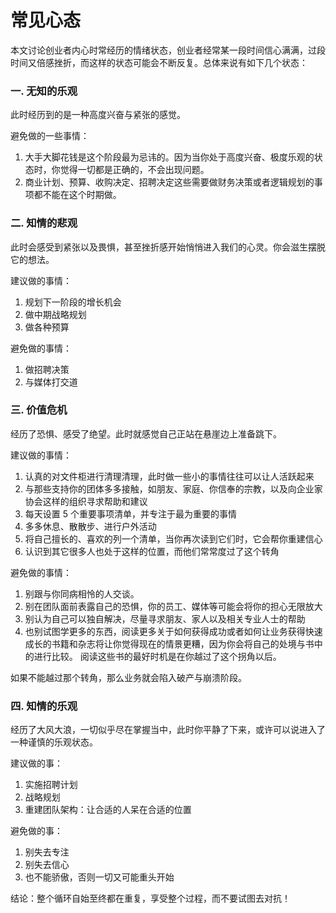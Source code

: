 常见心态
===

本文讨论创业者内心时常经历的情绪状态，创业者经常某一段时间信心满满，过段时间又倍感挫折，而这样的状态可能会不断反复。总体来说有如下几个状态：

### 一. 无知的乐观

此时经历到的是一种高度兴奋与紧张的感觉。

避免做的一些事情：

1. 大手大脚花钱是这个阶段最为忌讳的。因为当你处于高度兴奋、极度乐观的状态时，你觉得一切都是正确的，不会出现问题。
2. 商业计划、预算、收购决定、招聘决定这些需要做财务决策或者逻辑规划的事项都不能在这个时期做。

### 二. 知情的悲观

此时会感受到紧张以及畏惧，甚至挫折感开始悄悄进入我们的心灵。你会滋生摆脱它的想法。

建议做的事情：

1. 规划下一阶段的增长机会
2. 做中期战略规划
3. 做各种预算

避免做的事情：

1. 做招聘决策
2. 与媒体打交道


### 三. 价值危机

经历了恐惧、感受了绝望。此时就感觉自己正站在悬崖边上准备跳下。

建议做的事情：

1. 认真的对文件柜进行清理清理，此时做一些小的事情往往可以让人活跃起来
2. 与那些支持你的团体多多接触，如朋友、家庭、你信奉的宗教，以及向企业家协会这样的组织寻求帮助和建议
3. 每天设置 5 个重要事项清单，并专注于最为重要的事情
4. 多多休息、散散步、进行户外活动
5. 将自己擅长的、喜欢的列一个清单，当你再次读到它们时，它会帮你重建信心
6. 认识到其它很多人也处于这样的位置，而他们常常度过了这个转角

避免做的事情：

1. 别跟与你同病相怜的人交谈。
2. 别在团队面前表露自己的恐惧，你的员工、媒体等可能会将你的担心无限放大
3. 别认为自己可以独自解决，尽量寻求朋友、家人以及相关专业人士的帮助
5. 也别试图学更多的东西，阅读更多关于如何获得成功或者如何让业务获得快速成长的书籍和杂志将让你觉得现在的情景更糟，因为你会将自己的处境与书中的进行比较。
阅读这些书的最好时机是在你越过了这个拐角以后。

如果不能越过那个转角，那么业务就会陷入破产与崩溃阶段。

### 四. 知情的乐观

经历了大风大浪，一切似乎尽在掌握当中，此时你平静了下来，或许可以说进入了一种谨慎的乐观状态。

建议做的事：

1. 实施招聘计划
2. 战略规划
3. 重建团队架构：让合适的人呆在合适的位置

避免做的事：

1. 别失去专注
2. 别失去信心
3. 也不能骄傲，否则一切又可能重头开始


结论：整个循环自始至终都在重复，享受整个过程，而不要试图去对抗！
